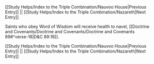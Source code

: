 [[Study Helps/Index to the Triple Combination/Nauvoo House|Previous Entry]]  ||  [[Study Helps/Index to the Triple Combination/Nazareth|Next Entry]]

 Saints who obey Word of Wisdom will receive health to navel, [[Doctrine and Covenants/Doctrine and Covenants/Doctrine and Covenants 89#^verse-18|D&C 89:18]].

[[Study Helps/Index to the Triple Combination/Nauvoo House|Previous Entry]]  ||  [[Study Helps/Index to the Triple Combination/Nazareth|Next Entry]]